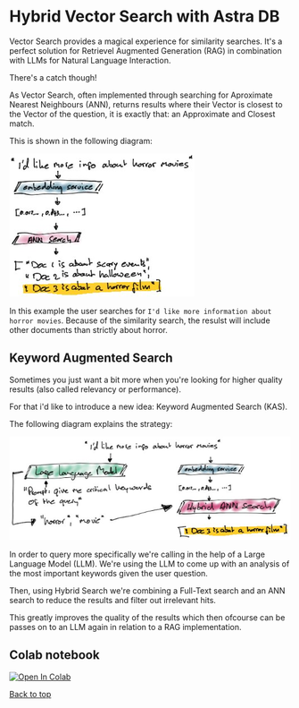 # Hybrid Vector Search with Astra DB
Vector Search provides a magical experience for similarity searches. It's a perfect solution for Retrievel Augmented Generation (RAG) in combination with LLMs for Natural Language Interaction.

There's a catch though!

As Vector Search, often implemented through searching for Aproximate Nearest Neighbours (ANN), returns results where their Vector is closest to the Vector of the question, it is exactly that: an Approximate and Closest match.

This is shown in the following diagram:

![ANN Search](./ANN-search.jpg)

In this example the user searches for `I'd like more information about horror movies`. Because of the similarity search, the resulst will include other documents than strictly about horror.

## Keyword Augmented Search
Sometimes you just want a bit more when you're looking for higher quality results (also called relevancy or performance).

For that i'd like to introduce a new idea: Keyword Augmented Search (KAS).

The following diagram explains the strategy:

![Keyword Augmented Search](./Hybrid-search.jpg)

In order to query more specifically we're calling in the help of a Large Language Model (LLM). We're using the LLM to come up with an analysis of the most important keywords given the user question.

Then, using Hybrid Search we're combining a Full-Text search and an ANN search to reduce the results and filter out irrelevant hits.

This greatly improves the quality of the results which then ofcourse can be passes on to an LLM again in relation to a RAG implementation.

## Colab notebook
[![Open In Colab](https://colab.research.google.com/assets/colab-badge.svg)](https://colab.research.google.com/drive/1FJq-wMq8quYGKI33Iv24J9TgUdQ82STz)

[Back to top](../README.md)